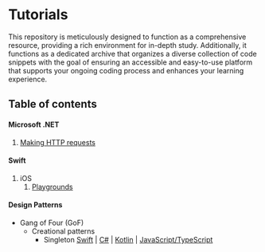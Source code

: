 # Tutorials

This repository is meticulously designed to function as a comprehensive resource, providing a rich environment for in-depth study. Additionally, it functions as a dedicated archive that organizes a diverse collection of code snippets with the goal of ensuring an accessible and easy-to-use platform that supports your ongoing coding process and enhances your learning experience.

## Table of contents

#### Microsoft .NET

   1. [Making HTTP requests](Content/Microsoft.NET/Making%20HTTP%20requests/Making%20HTTP%20requests.md)

#### Swift

   1. iOS
      1. [Playgrounds](Content/Swift/iOS/Running%20views%20on%20Playgrounds/Running%20views%20on%20Playgrounds.md) 
   
#### Design Patterns
- Gang of Four (GoF)
  - Creational patterns
    - Singleton [Swift](Content/Design%20Patterns/Gang%20of%20Four%20(GoF)/Creational%20patterns/Singleton/Content/Swift.md) | [C#](Content/Design%20Patterns/Gang%20of%20Four%20(GoF)/Creational%20patterns/Singleton/Content/Csharp.md) | [Kotlin](Content/Design%20Patterns/Gang%20of%20Four%20(GoF)/Creational%20patterns/Singleton/Content/Kotlin.md) | [JavaScript/TypeScript](Content/Design%20Patterns/Gang%20of%20Four%20(GoF)/Creational%20patterns/Singleton/Content/JS-TS.md)